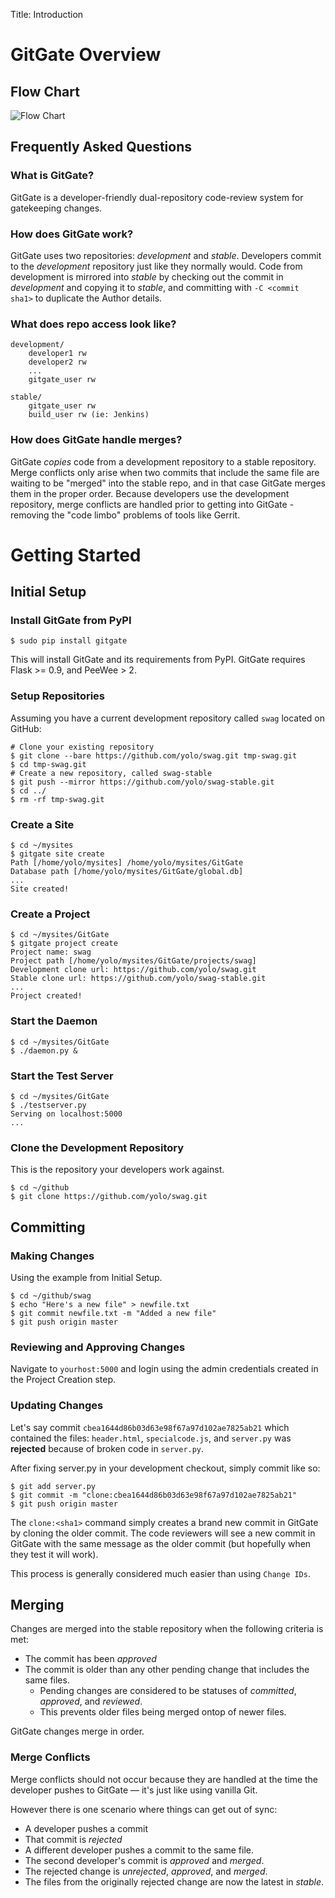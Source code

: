 Title: Introduction

GitGate Overview
================

Flow Chart
----------

![Flow Chart](http://gitgate.nullism.com/uploads/gitgate-flow-basic.png)

Frequently Asked Questions
--------------------------

### What is GitGate? 

GitGate is a developer-friendly dual-repository code-review system for gatekeeping changes.

### How does GitGate work?

GitGate uses two repositories: *development* and *stable*. Developers commit to the *development* 
repository just like they normally would. Code from development is mirrored into *stable*
by checking out the commit in *development* and copying it to *stable*, and committing with `-C <commit sha1>` 
to duplicate the Author details. 

### What does repo access look like? 

    development/
        developer1 rw
        developer2 rw
        ...
        gitgate_user rw

    stable/
        gitgate_user rw
        build_user rw (ie: Jenkins)

### How does GitGate handle merges? 

GitGate *copies* code from a development repository to a stable repository. 
Merge conflicts only arise when two commits that include the same file 
are waiting to be "merged" into the stable repo, and in that case GitGate
merges them in the proper order. Because developers use
the development repository, merge conflicts are handled prior to getting
into GitGate - removing the "code limbo" problems of tools like Gerrit.

Getting Started
===============

Initial Setup
-------------

### Install GitGate from PyPI

    $ sudo pip install gitgate

This will install GitGate and its requirements from PyPI. GitGate
requires Flask >= 0.9, and PeeWee > 2. 

### Setup Repositories

Assuming you have a current development repository called `swag` located
on GitHub:

    # Clone your existing repository
    $ git clone --bare https://github.com/yolo/swag.git tmp-swag.git
    $ cd tmp-swag.git
    # Create a new repository, called swag-stable
    $ git push --mirror https://github.com/yolo/swag-stable.git
    $ cd ../
    $ rm -rf tmp-swag.git
 
### Create a Site

    $ cd ~/mysites
    $ gitgate site create
    Path [/home/yolo/mysites] /home/yolo/mysites/GitGate
    Database path [/home/yolo/mysites/GitGate/global.db]
    ...
    Site created!

### Create a Project

    $ cd ~/mysites/GitGate
    $ gitgate project create
    Project name: swag
    Project path [/home/yolo/mysites/GitGate/projects/swag]
    Development clone url: https://github.com/yolo/swag.git
    Stable clone url: https://github.com/yolo/swag-stable.git
    ... 
    Project created!

### Start the Daemon

    $ cd ~/mysites/GitGate
    $ ./daemon.py &

### Start the Test Server

    $ cd ~/mysites/GitGate
    $ ./testserver.py
    Serving on localhost:5000
    ...

### Clone the Development Repository

This is the repository your developers work against.

    $ cd ~/github
    $ git clone https://github.com/yolo/swag.git

## Committing

### Making Changes

Using the example from Initial Setup.

    $ cd ~/github/swag
    $ echo "Here's a new file" > newfile.txt
    $ git commit newfile.txt -m "Added a new file"
    $ git push origin master

### Reviewing and Approving Changes

Navigate to `yourhost:5000` and login using the admin credentials
created in the Project Creation step.

### Updating Changes

Let's say commit `cbea1644d86b03d63e98f67a97d102ae7825ab21` which contained
the files: `header.html`, `specialcode.js`, and `server.py` was **rejected**
because of broken code in `server.py`.

After fixing server.py in your development checkout, simply commit like so:

    $ git add server.py
    $ git commit -m "clone:cbea1644d86b03d63e98f67a97d102ae7825ab21"
    $ git push origin master

The `clone:<sha1>` command simply creates a brand new commit in GitGate
by cloning the older commit. The code reviewers will see a new commit in GitGate with 
the same message as the older commit (but hopefully when they test it will work).

This process is generally considered much easier than using `Change IDs`.

Merging
-------

Changes are merged into the stable repository when the following criteria is met:

* The commit has been *approved*
* The commit is older than any other pending change that includes the same files.
    * Pending changes are considered to be statuses of *committed*, *approved*, and *reviewed*.
    * This prevents older files being merged ontop of newer files.

GitGate changes merge in order.

### Merge Conflicts

Merge conflicts should not occur because they are handled at the time
the developer pushes to GitGate &mdash; it's just like using vanilla Git. 

However there is one scenario where things can get out of sync:

+ A developer pushes a commit
+ That commit is *rejected*
+ A different developer pushes a commit to the same file.
+ The second developer's commit is *approved* and *merged*.
+ The rejected change is *unrejected*, *approved*, and *merged*.
+ The files from the originally rejected change are now the latest in *stable*.



